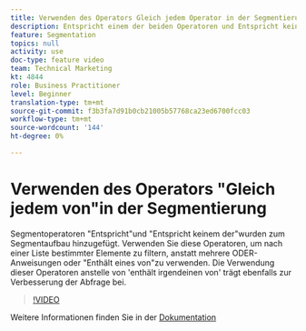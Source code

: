 ```yaml
---
title: Verwenden des Operators Gleich jedem Operator in der Segmentierung
description: Entspricht einem der beiden Operatoren und Entspricht keinem der Segmentoperatoren wurde zum Segmentaufbau hinzugefügt. Verwenden Sie diese Operatoren, um nach einer Liste bestimmter Elemente zu filtern, anstatt mehrere ODER-Anweisungen zu verwenden oder Enthält eines von ihnen. Die Verwendung dieser Operatoren anstelle von enthält wird auch dazu beitragen, die Geschwindigkeit der Abfrage zu verbessern.
feature: Segmentation
topics: null
activity: use
doc-type: feature video
team: Technical Marketing
kt: 4844
role: Business Practitioner
level: Beginner
translation-type: tm+mt
source-git-commit: f3b3fa7d91b0cb21005b57768ca23ed6700fcc03
workflow-type: tm+mt
source-wordcount: '144'
ht-degree: 0%

---
```



# Verwenden des Operators &quot;Gleich jedem von&quot;in der Segmentierung

Segmentoperatoren &quot;Entspricht&quot;und &quot;Entspricht keinem der&quot;wurden zum Segmentaufbau hinzugefügt. Verwenden Sie diese Operatoren, um nach einer Liste bestimmter Elemente zu filtern, anstatt mehrere ODER-Anweisungen oder &quot;Enthält eines von&quot;zu verwenden. Die Verwendung dieser Operatoren anstelle von &#39;enthält irgendeinen von&#39; trägt ebenfalls zur Verbesserung der Abfrage bei.

>[!VIDEO](https://video.tv.adobe.com/v/32960/?quality=12)

Weitere Informationen finden Sie in der [Dokumentation](https://docs.adobe.com/content/help/en/analytics/components/segmentation/segment-reference/seg-operators.html)
